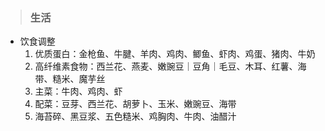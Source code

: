 >### 生活
- 饮食调整
	1. 优质蛋白：金枪鱼、牛腱、羊肉、鸡肉、鲫鱼、虾肉、鸡蛋、猪肉、牛奶
	1. 高纤维素食物：西兰花、燕麦、嫩豌豆｜豆角｜毛豆、木耳、红薯、海带、糙米、魔芋丝
	1. 主菜：牛肉、鸡肉、虾
	1. 配菜：豆芽、西兰花、胡萝卜、玉米、嫩豌豆、海带
	1. 海苔碎、黑豆浆、五色糙米、鸡胸肉、牛肉、油醋汁